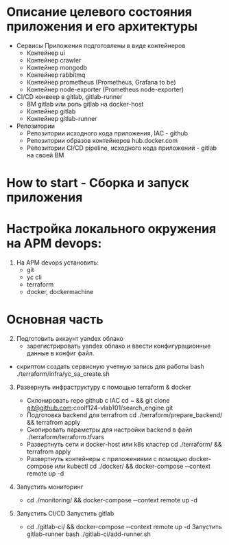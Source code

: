 # Описание целевого состояния приложения и его архитектуры
- Сервисы Приложения подготовлены в виде контейнеров
  - Контейнер ui
  - Контейнер crawler
  - Контейнер mongodb
  - Контейнер rabbitmq
  - Контейнер prometheus (Prometheus, Grafana to be)
  - Контейнер node-exporter (Prometheus node-exporter)
- CI/CD конвеер в gitlab, gitlab-runner
  - ВМ gitlab или роль gitlab на docker-host
   - Контейнер gitlab
   - Контейнер gitlab-runner
- Репозитории 
  - Репозитории исходного кода приложения, IAC - github
  - Репозитории образов контейнеров hub.docker.com
  - Репозитории CI/CD pipeline, исходного кода приложений - gitlab на своей ВМ

# How to start - Сборка и запуск приложения
# Настройка локального окружения на АРМ devops:
1. На АРМ devops установить:
    - git
    - yc cli
    - terraform
    - docker, dockermachine
# Основная часть
2. Подготовить аккаунт yandex облако
   - зарегистрировать yandex облако и ввести конфигурационные данные в конфиг файл.
  - скриптом создать сервисную учетную запись для работы
    bash ./terraform/infra/yc_sa_create.sh
   
3. Развернуть инфраструктуру с помощью terraform & docker 
    - Склонировать repo github c IAC
    cd ~ && git clone git@github.com:coolf124-vlab101/search_engine.git
    - Подготовка backend для terrafrom
    cd ./terraform/prepare_backend/ && terrafrom apply
    - Скопировать параметры для настройки backend в файл ./terraform/terraform.tfvars
    - Развертнуть сети и docker-host или k8s кластер 
    cd ./terraform/ && terrafrom apply
    - Развертнуть контейнеры с приложениями с помощью docker-compose или kubectl 
    cd ./docker/ && docker-compose ‐‐context remote up -d

4.  Запустить мониторинг 
    - cd ./monitoring/ && docker-compose ‐‐context remote up -d

5. Запустить CI/CD
   Запустить gitlab
    - cd ./gitlab-ci/ && docker-compose ‐‐context remote up -d
   Запустить gitlab-runner
    bash ./gitlab-ci/add-runner.sh
